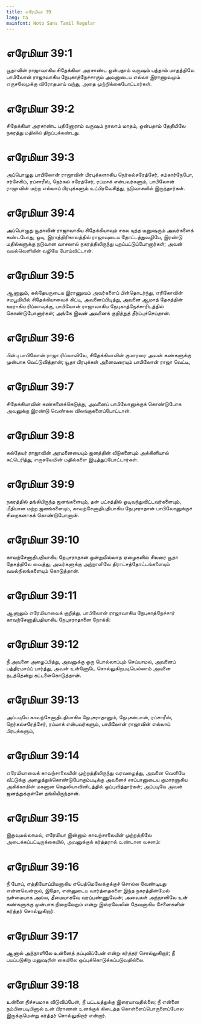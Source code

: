 ```yaml
---
title: எரேமியா 39
lang: ta
mainfont: Noto Sans Tamil Regular
---
```


# எரேமியா 39:1

யூதாவின் ராஜாவாகிய சிதேக்கியா அரசாண்ட ஒன்பதாம் வருஷம் பத்தாம் மாதத்திலே பாபிலோன் ராஜாவாகிய நேபுகாத்நேச்சாரும் அவனுடைய எல்லா இராணுவமும் எருசலேமுக்கு விரோதமாய் வந்து, அதை முற்றிக்கைபோட்டார்கள்.

# எரேமியா 39:2

சிதேக்கியா அரசாண்ட பதினோராம் வருஷம் நாலாம் மாதம், ஒன்பதாம் தேதியிலே நகரத்து மதிலில் திறப்புக்கண்டது.

# எரேமியா 39:3

அப்பொழுது பாபிலோன் ராஜாவின் பிரபுக்களாகிய நெர்கல்சரேத்சேர், சம்கார்நேபோ, சர்சேகிம், ரப்சாரீஸ், நெர்கல் சரேத்சேர், ரப்மாக் என்பவர்களும், பாபிலோன் ராஜாவின் மற்ற எல்லாப் பிரபுக்களும் உட்பிரவேசித்து, நடுவாசலில் இருந்தார்கள்.

# எரேமியா 39:4

அப்பொழுது யூதாவின் ராஜாவாகிய சிதேக்கியாவும் சகல யுத்த மனுஷரும் அவர்களைக் கண்டபோது, ஓடி, இராத்திரிகாலத்தில் ராஜாவுடைய தோட்டத்துவழியே, இரண்டு மதில்களுக்கு நடுவான வாசலால் நகரத்திலிருந்து புறப்பட்டுப்போனார்கள்; அவன் வயல்வெளியின் வழியே போய்விட்டான்.

# எரேமியா 39:5

ஆனாலும், கல்தேயருடைய இராணுவம் அவர்களைப் பின்தொடர்ந்து, எரிகோவின் சமபூமியில் சிதேக்கியாவைக் கிட்டி, அவனைப்பிடித்து, அவனை ஆமாத் தேசத்தின் ஊராகிய ரிப்லாவுக்கு, பாபிலோன் ராஜாவாகிய நேபுகாத்நேச்சாரிடத்தில் கொண்டுபோனார்கள்; அங்கே இவன் அவனைக் குறித்துத் தீர்ப்புச்செய்தான்.

# எரேமியா 39:6

பின்பு பாபிலோன் ராஜா ரிப்லாவிலே, சிதேக்கியாவின் குமாரரை அவன் கண்களுக்கு முன்பாக வெட்டுவித்தான்; யூதா பிரபுக்கள் அனைவரையும் பாபிலோன் ராஜா வெட்டி,

# எரேமியா 39:7

சிதேக்கியாவின் கண்களைக்கெடுத்து, அவனைப் பாபிலோனுக்குக் கொண்டுபோக அவனுக்கு இரண்டு வெண்கல விலங்குகளைப்போட்டான்.

# எரேமியா 39:8

கல்தேயர் ராஜாவின் அரமனையையும் ஜனத்தின் வீடுகளையும் அக்கினியால் சுட்டெரித்து, எருசலேமின் மதில்களை இடித்துப்போட்டார்கள்.

# எரேமியா 39:9

நகரத்தில் தங்கியிருந்த ஜனங்களையும், தன் பட்சத்தில் ஓடிவந்துவிட்டவர்களையும், மீதியான மற்ற ஜனங்களையும், காவற்சேனாதிபதியாகிய நேபுசராதான் பாபிலோனுக்குச் சிறைகளாகக் கொண்டுபோனான்.

# எரேமியா 39:10

காவற்சேனாதிபதியாகிய நேபுசராதான் ஒன்றுமில்லாத ஏழைகளில் சிலரை யூதா தேசத்திலே வைத்து, அவர்களுக்கு அந்நாளிலே திராட்சத்தோட்டங்களையும் வயல்நிலங்களையும் கொடுத்தான்.

# எரேமியா 39:11

ஆனாலும் எரேமியாவைக் குறித்து, பாபிலோன் ராஜாவாகிய நேபுகாத்நேச்சார் காவற்சேனாதிபதியாகிய நேபுசராதானை நோக்கி:

# எரேமியா 39:12

நீ அவனை அழைப்பித்து, அவனுக்கு ஒரு பொல்லாப்பும் செய்யாமல், அவனைப் பத்திரமாய்ப் பார்த்து, அவன் உன்னோடே சொல்லுகிறபடியெல்லாம் அவனை நடத்தென்று கட்டளைகொடுத்தான்.

# எரேமியா 39:13

அப்படியே காவற்சேனாதிபதியாகிய நேபுசராதானும், நேபுசஸ்பான், ரப்சாரீஸ், நெர்கல்சரேத்சேர், ரப்மாக் என்பவர்களும், பாபிலோன் ராஜாவின் எல்லாப் பிரபுக்களும்,

# எரேமியா 39:14

எரேமியாவைக் காவற்சாலையின் முற்றத்திலிருந்து வரவழைத்து, அவனை வெளியே வீட்டுக்கு அழைத்துக்கொண்டுபோகும்படிக்கு அவனைச் சாப்பானுடைய குமாரனாகிய அகிக்காமின் மகனான கெதலியாவினிடத்தில் ஒப்புவித்தார்கள்; அப்படியே அவன் ஜனத்துக்குள்ளே தங்கியிருந்தான்.

# எரேமியா 39:15

இதுவுமல்லாமல், எரேமியா இன்னும் காவற்சாலையின் முற்றத்திலே அடைக்கப்பட்டிருக்கையில், அவனுக்குக் கர்த்தரால் உண்டான வசனம்:

# எரேமியா 39:16

நீ போய், எத்தியோப்பியனாகிய எபெத்மெலேக்குக்குச் சொல்ல வேண்டியது என்னவென்றால், இதோ, என்னுடைய வார்த்தைகளை இந்த நகரத்தின்மேல் நன்மையாக அல்ல, தீமையாகவே வரப்பண்ணுவேன்; அவைகள் அந்நாளிலே உன் கண்களுக்கு முன்பாக நிறைவேறும் என்று இஸ்ரவேலின் தேவனாகிய சேனைகளின் கர்த்தர் சொல்லுகிறார்.

# எரேமியா 39:17

ஆனால் அந்நாளிலே உன்னைத் தப்புவிப்பேன் என்று கர்த்தர் சொல்லுகிறார்; நீ பயப்படுகிற மனுஷரின் கையிலே ஒப்புக்கொடுக்கப்படுவதில்லை.

# எரேமியா 39:18

உன்னை நிச்சயமாக விடுவிப்பேன், நீ பட்டயத்துக்கு இரையாவதில்லை; நீ என்னை நம்பினபடியினால் உன் பிராணன் உனக்குக் கிடைத்த கொள்ளைப்பொருளைப்போல இருக்குமென்று கர்த்தர் சொல்லுகிறார் என்றார்.

